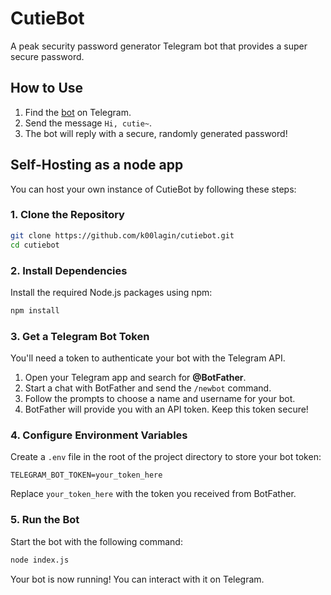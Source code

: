 # CutieBot

A peak security password generator Telegram bot that provides a super secure password.

## How to Use

1.  Find the [bot](https://t.me/bottomcutiebot) on Telegram.
2.  Send the message `Hi, cutie~`.
3.  The bot will reply with a secure, randomly generated password!

## Self-Hosting as a node app

You can host your own instance of CutieBot by following these steps:

### 1. Clone the Repository

```bash
git clone https://github.com/k00lagin/cutiebot.git
cd cutiebot
```

### 2. Install Dependencies

Install the required Node.js packages using npm:

```bash
npm install
```

### 3. Get a Telegram Bot Token

You'll need a token to authenticate your bot with the Telegram API.

1.  Open your Telegram app and search for **@BotFather**.
2.  Start a chat with BotFather and send the `/newbot` command.
3.  Follow the prompts to choose a name and username for your bot.
4.  BotFather will provide you with an API token. Keep this token secure!

### 4. Configure Environment Variables

Create a `.env` file in the root of the project directory to store your bot token:

```
TELEGRAM_BOT_TOKEN=your_token_here
```

Replace `your_token_here` with the token you received from BotFather.

### 5. Run the Bot

Start the bot with the following command:

```bash
node index.js
```

Your bot is now running! You can interact with it on Telegram.

